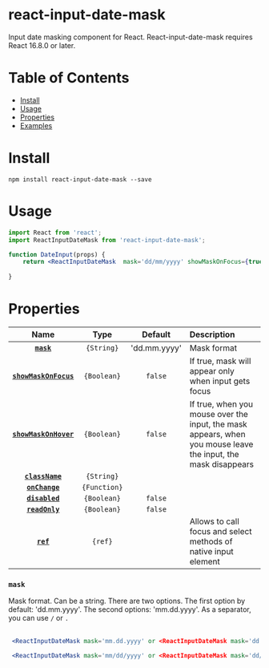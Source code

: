 # react-input-date-mask

[comment]: <> ([![Build Status]&#40;https://img.shields.io/travis/sanniassin/react-input-mask/master.svg?style=flat&#41;]&#40;https://travis-ci.org/sanniassin/react-input-mask&#41; [![npm version]&#40;https://img.shields.io/npm/v/react-input-mask.svg?style=flat&#41;]&#40;https://www.npmjs.com/package/react-input-mask&#41; [![npm downloads]&#40;https://img.shields.io/npm/dm/react-input-mask.svg?style=flat&#41;]&#40;https://www.npmjs.com/package/react-input-mask&#41;)

Input date masking component for React. React-input-date-mask requires React 16.8.0 or later.


# Table of Contents
* [Install](#install)
* [Usage](#usage)
* [Properties](#properties)
* [Examples](#examples)

# Install
```npm install react-input-date-mask --save```

# Usage
```jsx
import React from 'react';
import ReactInputDateMask from 'react-input-date-mask';

function DateInput(props) {
    return <ReactInputDateMask  mask='dd/mm/yyyy' showMaskOnFocus={true}  className={props.className} value={props.value} onChange={props.onChange} showMaskOnHover={true} />;
  
}
```

# Properties
|                           Name                            |               Type                | Default | Description |
|        :-----------------------------------------:        |    :-------------------------:    | :-----: | :--------------------------------------------------------------------- |
|                    **[`mask`](#mask)**                    |       `{String}`          |   'dd.mm.yyyy'   | Mask format |
|          **[`showMaskOnFocus`](#showMaskOnFocus)**        |       `{Boolean}`         |     `false`      | If true, mask will appear only when input gets focus|
| **[`showMaskOnHover`](#showMaskOnHover)**                 |       `{Boolean}`         |     `false`      |  If true, when you mouse over the input, the mask appears, when you mouse  leave the input, the mask disappears
|                **[`className`](#properties)**              |     `{String}`            |               |  |
|                **[`onChange`](#properties)**              |     `{Function}`            |               |  |
|                **[`disabled`](#properties)**              |     `{Boolean}`            |       `false`        |  |
|                **[`readOnly`](#properties)**              |     `{Boolean}`            |      `false`         |  |
|                **[`ref`](#properties)**                   |     `{ref}`            |               | Allows to call focus and select methods of native input element | 
### `mask`
Mask format. Can be a string. There are two options. The first option by default: 'dd.mm.yyyy'. The second options: 'mm.dd.yyyy'. As a separator, you can use `/` or `.` <br /><br />
```jsx
 <ReactInputDateMask mask='mm.dd.yyyy' or <ReactInputDateMask mask='dd.mm.yyyy'
```
```jsx
 <ReactInputDateMask mask='mm/dd/yyyy' or <ReactInputDateMask mask='dd/mm/yyyy'
```
